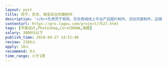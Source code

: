 ```yaml
---                
layout: post       
title: 苏宁、京东、淘宝后台页面制作           
description: '</br>负责苏宁易购、京东商城线上平台产品图片制作、活动页面制作，店铺页面维护。能结合商品的卖点制作成图文并茂、有吸引购买力的描述模板上传、更新。</br>'     
contenturl: https://pro.lagou.com/project/7527.html      
tags: [平面设计,Photoshop,CorelDRAW,海报]            
salary: 3000元以下          
publish_time: 2018-04-27 14:51:49         
review: 2266人                   
apply: 18人                   
recommend: 0人                   
time_range: 小于1周              
---                 
```

